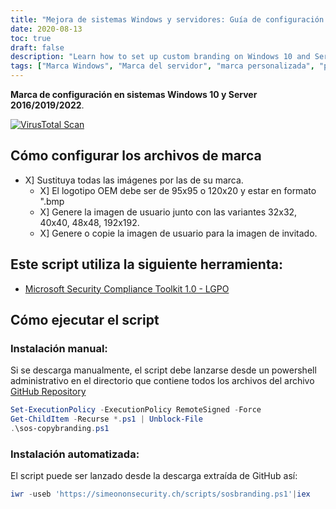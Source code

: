 ```yaml
---
title: "Mejora de sistemas Windows y servidores: Guía de configuración de marcas personalizadas"
date: 2020-08-13
toc: true
draft: false
description: "Learn how to set up custom branding on Windows 10 and Server 2016/2019/2022 systems to personalize your user experience."
tags: ["Marca Windows", "Marca del servidor", "marca personalizada", "personalización del sistema", "configuración de marca", "Windows 10", "Servidor 2016", "Servidor 2019", "Servidor 2022", "experiencia del usuario", "guía de personalización del sistema", "personalización", "marca del sistema", "Personalización de Windows", "Personalización del servidor", "Logotipo OEM", "imagen de usuario", "imagen invitada", "guión de marca", "Kit de herramientas de cumplimiento de seguridad de Microsoft", "Configuración de la marca Windows", "Configuración de la marca del servidor", "guía de marca personalizada", "marca personalizada", "tutorial de personalización del sistema", "Personalización del sistema Windows", "Personalización del sistema de servidores", "imágenes de marca", "buenas prácticas de marca", "Consejos de personalización de Windows", "Técnicas de personalización del servidor"]
---
```


**Marca de configuración en sistemas Windows 10 y Server 2016/2019/2022**.

[![VirusTotal Scan](https://github.com/simeononsecurity/Windows-Branding-Script/actions/workflows/virustotal.yml/badge.svg)](https://github.com/simeononsecurity/Windows-Branding-Script/actions/workflows/virustotal.yml)

## Cómo configurar los archivos de marca
- X] Sustituya todas las imágenes por las de su marca.
  - X] El logotipo OEM debe ser de 95x95 o 120x20 y estar en formato ".bmp
  - X] Genere la imagen de usuario junto con las variantes 32x32, 40x40, 48x48, 192x192.
  - X] Genere o copie la imagen de usuario para la imagen de invitado.
  
## Este script utiliza la siguiente herramienta:
- [Microsoft Security Compliance Toolkit 1.0 - LGPO](https://www.microsoft.com/en-us/download/details.aspx?id=55319)

## Cómo ejecutar el script
### Instalación manual:
Si se descarga manualmente, el script debe lanzarse desde un powershell administrativo en el directorio que contiene todos los archivos del archivo [GitHub Repository](https://github.com/simeononsecurity/Windows-Branding-Script)
```powershell
Set-ExecutionPolicy -ExecutionPolicy RemoteSigned -Force
Get-ChildItem -Recurse *.ps1 | Unblock-File
.\sos-copybranding.ps1
```
### Instalación automatizada:
El script puede ser lanzado desde la descarga extraída de GitHub así:
```powershell
iwr -useb 'https://simeononsecurity.ch/scripts/sosbranding.ps1'|iex
```

